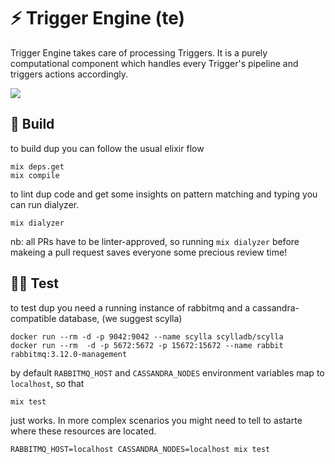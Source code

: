 ⚡ Trigger Engine (te)
==============================

Trigger Engine takes care of processing Triggers. It is a purely computational
component which handles every Trigger's pipeline and triggers actions
accordingly.

<img src="trigger_engine_astarte_overview.svg" align="center" />

## 🔧 Build

to build dup you can follow the usual elixir flow

``` shell
mix deps.get
mix compile
```

to lint dup code and get some insights on pattern matching and typing you can
run dialyzer.

``` shell
mix dialyzer
```

nb: all PRs have to be linter-approved, so running `mix dialyzer` before makeing
a pull request saves everyone some precious review time!

## 🧑‍🔬 Test

to test dup you need a running instance of rabbitmq and a cassandra-compatible
database, (we suggest scylla)

``` shell
docker run --rm -d -p 9042:9042 --name scylla scylladb/scylla
docker run --rm  -d -p 5672:5672 -p 15672:15672 --name rabbit rabbitmq:3.12.0-management
```

by default `RABBITMQ_HOST` and `CASSANDRA_NODES` environment variables map to
`localhost`, so that

``` shell
mix test
```

just works. In more complex scenarios you might need to tell to astarte where
these resources are located.

``` shell
RABBITMQ_HOST=localhost CASSANDRA_NODES=localhost mix test
```
